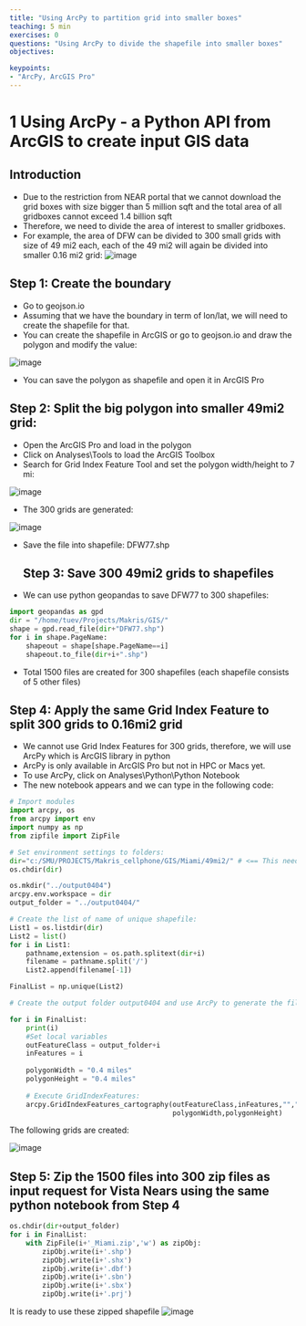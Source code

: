 ```yaml
---
title: "Using ArcPy to partition grid into smaller boxes"
teaching: 5 min
exercises: 0
questions: "Using ArcPy to divide the shapefile into smaller boxes"
objectives:

keypoints:
- "ArcPy, ArcGIS Pro"
---
```

# 1 Using ArcPy - a Python API from ArcGIS to create input GIS data

## Introduction
- Due to the restriction from NEAR portal that we cannot download the grid boxes with size bigger than 5 million sqft and the total area of all gridboxes cannot exceed 1.4 billion sqft
- Therefore, we need to divide the area of interest to smaller gridboxes.
- For example, the area of DFW can be divided to 300 small grids with size of 49 mi2 each, each of the 49 mi2 will again be divided into smaller 0.16 mi2 grid:
![image](https://user-images.githubusercontent.com/43855029/168157704-4b92eeca-fe08-412c-8c4f-64a5d1d95317.png)

## Step 1: Create the boundary
- Go to geojson.io
- Assuming that we have the boundary in term of lon/lat, we will need to create the shapefile for that.
- You can create the shapefile in ArcGIS or go to geojson.io and draw the polygon and modify the value:

![image](https://user-images.githubusercontent.com/43855029/168158497-74201889-6c06-4388-9504-066f111b5a8f.png)

- You can save the polygon as shapefile and open it in ArcGIS Pro

## Step 2: Split the big polygon into smaller 49mi2 grid:
- Open the ArcGIS Pro and load in the polygon
- Click on Analyses\Tools to load the ArcGIS Toolbox
- Search for Grid Index Feature Tool and set the polygon width/height to 7 mi:

![image](https://user-images.githubusercontent.com/43855029/168159153-bef31cdb-e682-43b6-8c9b-5e75b0280206.png)

- The 300 grids are generated:

![image](https://user-images.githubusercontent.com/43855029/168159310-4f7d3c45-402e-4d55-92c1-a323216008a0.png)
- Save the file into shapefile: DFW77.shp

  ## Step 3: Save 300 49mi2 grids to shapefiles
- We can use python geopandas to save DFW77 to 300 shapefiles:

```python
import geopandas as gpd
dir = "/home/tuev/Projects/Makris/GIS/"
shape = gpd.read_file(dir+"DFW77.shp")
for i in shape.PageName:
    shapeout = shape[shape.PageName==i]
    shapeout.to_file(dir+i+".shp")
```

- Total 1500 files are created for 300 shapefiles (each shapefile consists of 5 other files)

## Step 4: Apply the same Grid Index Feature to split 300 grids to 0.16mi2 grid
- We cannot use Grid Index Features for 300 grids, therefore, we will use ArcPy which is ArcGIS library in python
- ArcPy is only available in ArcGIS Pro but not in HPC or Macs yet.
- To use ArcPy, click on Analyses\Python\Python Notebook
- The new notebook appears and we can type in the following code:

```python
# Import modules
import arcpy, os
from arcpy import env
import numpy as np
from zipfile import ZipFile

# Set environment settings to folders:
dir="c:/SMU/PROJECTS/Makris_cellphone/GIS/Miami/49mi2/" # <== This needs to be changed and make sure "/" is used instead of "\"
os.chdir(dir)

os.mkdir("../output0404")
arcpy.env.workspace = dir
output_folder = "../output0404/"

# Create the list of name of unique shapefile:
List1 = os.listdir(dir)
List2 = list()
for i in List1:
    pathname,extension = os.path.splitext(dir+i)
    filename = pathname.split('/')
    List2.append(filename[-1])

FinalList = np.unique(List2)

# Create the output folder output0404 and use ArcPy to generate the files

for i in FinalList:
    print(i)
    #Set local variables
    outFeatureClass = output_folder+i
    inFeatures = i
    
    polygonWidth = "0.4 miles"
    polygonHeight = "0.4 miles"
    
    # Execute GridIndexFeatures:
    arcpy.GridIndexFeatures_cartography(outFeatureClass,inFeatures,"","","",
                                        polygonWidth,polygonHeight)
```

The following grids are created:

![image](https://user-images.githubusercontent.com/43855029/168162717-824069ce-2834-407b-8f64-94e3dd4abc4f.png)

## Step 5: Zip the 1500 files into 300 zip files as input request for Vista Nears using the same python notebook from Step 4

```python
os.chdir(dir+output_folder)
for i in FinalList:
    with ZipFile(i+'_Miami.zip','w') as zipObj:
        zipObj.write(i+'.shp')
        zipObj.write(i+'.shx')
        zipObj.write(i+'.dbf')
        zipObj.write(i+'.sbn')
        zipObj.write(i+'.sbx')
        zipObj.write(i+'.prj')
```

It is ready to use these zipped shapefile
![image](https://user-images.githubusercontent.com/43855029/168168996-9d024845-976c-43f0-8058-7f1401632384.png)
